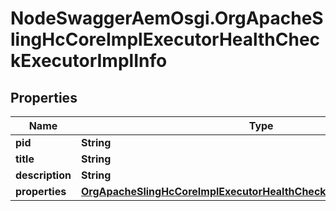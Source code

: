 # NodeSwaggerAemOsgi.OrgApacheSlingHcCoreImplExecutorHealthCheckExecutorImplInfo

## Properties
Name | Type | Description | Notes
------------ | ------------- | ------------- | -------------
**pid** | **String** |  | [optional] 
**title** | **String** |  | [optional] 
**description** | **String** |  | [optional] 
**properties** | [**OrgApacheSlingHcCoreImplExecutorHealthCheckExecutorImplProperties**](OrgApacheSlingHcCoreImplExecutorHealthCheckExecutorImplProperties.md) |  | [optional] 



